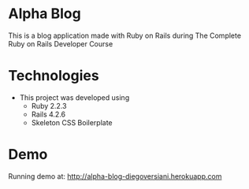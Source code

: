 # Alpha Blog

This is a blog application made with Ruby on Rails during The Complete Ruby on Rails Developer Course

# Technologies

- This project was developed using
  - Ruby 2.2.3
  - Rails 4.2.6
  - Skeleton CSS Boilerplate

# Demo

Running demo at: http://alpha-blog-diegoversiani.herokuapp.com
